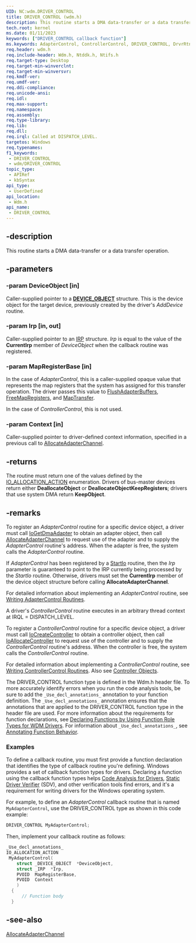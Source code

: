 ```yaml
---
UID: NC:wdm.DRIVER_CONTROL
title: DRIVER_CONTROL (wdm.h)
description: This routine starts a DMA data-transfer or a data transfer operation.
tech.root: kernel
ms.date: 01/11/2023
keywords: ["DRIVER_CONTROL callback function"]
ms.keywords: AdapterControl, ControllerControl, DRIVER_CONTROL, DrvrRtns_1e3fb66d-8977-4894-a3ac-d310fdfa6515.xml, MyControl, MyControl routine [Kernel-Mode Driver Architecture], kernel.adaptercontrol, wdm/MyControl
req.header: wdm.h
req.include-header: Wdm.h, Ntddk.h, Ntifs.h
req.target-type: Desktop
req.target-min-winverclnt: 
req.target-min-winversvr: 
req.kmdf-ver: 
req.umdf-ver: 
req.ddi-compliance: 
req.unicode-ansi: 
req.idl: 
req.max-support: 
req.namespace: 
req.assembly: 
req.type-library: 
req.lib: 
req.dll: 
req.irql: Called at DISPATCH_LEVEL.
targetos: Windows
req.typenames: 
f1_keywords:
 - DRIVER_CONTROL
 - wdm/DRIVER_CONTROL
topic_type:
 - APIRef
 - kbSyntax
api_type:
 - UserDefined
api_location:
 - Wdm.h
api_name:
 - DRIVER_CONTROL
---
```


## -description

This routine starts a DMA data-transfer or a data transfer operation.

## -parameters

### -param DeviceObject [in]

Caller-supplied pointer to a [**DEVICE_OBJECT**](/windows-hardware/drivers/ddi/wdm/ns-wdm-_device_object) structure. This is the device object for the target device, previously created by the driver's *AddDevice* routine.

### -param Irp [in, out]

Caller-supplied pointer to an [IRP](/windows-hardware/drivers/ddi/wdm/ns-wdm-_irp) structure. *Irp* is equal to the value of the **CurrentIrp** member of *DeviceObject* when the callback routine was registered.

### -param MapRegisterBase [in]

In the case of *AdapterControl*, this is a caller-supplied opaque value that represents  the map registers that the system has assigned for this transfer operation. The driver passes this value to [FlushAdapterBuffers](/windows-hardware/drivers/ddi/wdm/nc-wdm-pflush_adapter_buffers), [FreeMapRegisters](/windows-hardware/drivers/ddi/wdm/nc-wdm-pfree_map_registers), and [MapTransfer](/windows-hardware/drivers/ddi/wdm/nc-wdm-pmap_transfer).

In the case of *ControllerControl*, this is not used.

### -param Context [in]

Caller-supplied pointer to driver-defined context information, specified in a previous call to [AllocateAdapterChannel](/windows-hardware/drivers/ddi/wdm/nc-wdm-pallocate_adapter_channel).

## -returns

The routine must return one of the values defined by the [IO_ALLOCATION_ACTION](/windows-hardware/drivers/ddi/wdm/ne-wdm-_io_allocation_action) enumeration. Drivers of bus-master devices return either **DeallocateObject** or **DeallocateObjectKeepRegisters**; drivers that use system DMA return **KeepObject**.

## -remarks

To register an *AdapterControl* routine for a specific device object, a driver must call [IoGetDmaAdapter](/windows-hardware/drivers/ddi/wdm/nf-wdm-iogetdmaadapter) to obtain an adapter object, then call [AllocateAdapterChannel](/windows-hardware/drivers/ddi/wdm/nc-wdm-pallocate_adapter_channel) to request use of the adapter and to supply the *AdapterControl* routine's address. When the adapter is free, the system calls the *AdapterControl* routine.

If *AdapterControl* has been registered by a [StartIo](/windows-hardware/drivers/ddi/wdm/nc-wdm-driver_startio) routine, then the *Irp* parameter is guaranteed to point to the IRP currently being processed by the *StartIo* routine. Otherwise, drivers must set the **CurrentIrp** member of the device object structure before calling **AllocateAdapterChannel**.

For detailed information about implementing an *AdapterControl* routine, see [Writing AdapterControl Routines](/windows-hardware/drivers/kernel/writing-adaptercontrol-routines).

A driver's *ControllerControl* routine executes in an arbitrary thread context at IRQL = DISPATCH_LEVEL.

To register a *ControllerControl* routine for a specific device object, a driver must call [IoCreateController](/windows-hardware/drivers/ddi/ntddk/nf-ntddk-iocreatecontroller) to obtain a controller object, then call [IoAllocateController](/windows-hardware/drivers/ddi/ntddk/nf-ntddk-ioallocatecontroller) to request use of the controller and to supply the *ControllerControl* routine's address. When the controller is free, the system calls the *ControllerControl* routine.

For detailed information about implementing a *ControllerControl* routine, see [Writing ControllerControl Routines](/windows-hardware/drivers/kernel/writing-controllercontrolroutines). Also see [Controller Objects](/windows-hardware/drivers/kernel/using-controller-objects).

The DRIVER_CONTROL function type is defined in the Wdm.h header file. To more accurately identify errors when you run the code analysis tools, be sure to add the `_Use_decl_annotations_` annotation to your function definition. The `_Use_decl_annotations_` annotation ensures that the annotations that are applied to the DRIVER_CONTROL function type in the header file are used. For more information about the requirements for function declarations, see [Declaring Functions by Using Function Role Types for WDM Drivers](/windows-hardware/drivers/devtest/declaring-functions-using-function-role-types-for-wdm-drivers). For information about `_Use_decl_annotations_`, see [Annotating Function Behavior](/visualstudio/code-quality/annotating-function-behavior).

### Examples

To define a callback routine, you must first provide a function declaration that identifies the type of callback routine you're defining. Windows provides a set of callback function types for drivers. Declaring a function using the callback function types helps [Code Analysis for Drivers](/windows-hardware/drivers/devtest/code-analysis-for-drivers), [Static Driver Verifier](/windows-hardware/drivers/devtest/static-driver-verifier) (SDV), and other verification tools find errors, and it's a requirement for writing drivers for the Windows operating system.

For example, to define an *AdapterControl* callback routine that is named `MyAdapterControl`, use the DRIVER_CONTROL type as shown in this code example:

```cpp
DRIVER_CONTROL MyAdapterControl;
```

Then, implement your callback routine as follows:

```cpp
_Use_decl_annotations_
IO_ALLOCATION_ACTION
 MyAdapterControl(
    struct _DEVICE_OBJECT  *DeviceObject,
    struct _IRP  *Irp,
    PVOID  MapRegisterBase,
    PVOID  Context
    )
  {
      // Function body
  }
```

## -see-also

[AllocateAdapterChannel](/windows-hardware/drivers/ddi/wdm/nc-wdm-pallocate_adapter_channel)
